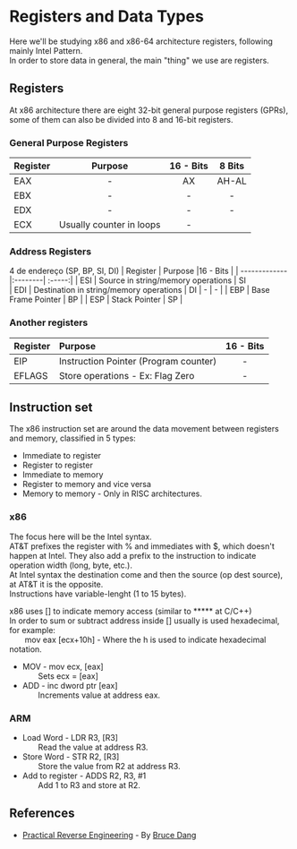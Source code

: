 # Registers and Data Types  
Here we'll be studying x86 and x86-64 architecture registers, following mainly Intel Pattern.  
In order to store data in general, the main "thing" we use are registers.  
## Registers

At x86 architecture there are eight 32-bit general purpose registers (GPRs), some of them can also be divided into 8 and 16-bit registers.
### General Purpose Registers

| Register | Purpose |16 - Bits | 8 Bits |  
| ------------- | :------: |:-----:| :-----:  
| EAX |-| AX |AH-AL|  
| EBX |-| - | - |  
| EDX |-| - | - |  
| ECX | Usually counter in loops | - |

### Address Registers
 4 de endereço (SP, BP, SI, DI)
| Register | Purpose |16 - Bits |
| ------------- |:--------| :-----:|
| ESI | Source in string/memory operations | SI   
| EDI | Destination in string/memory operations | DI | - |  - |
| EBP | Base Frame Pointer | BP |
| ESP | Stack Pointer | SP |

### Another registers
| Register | Purpose |16 - Bits |
| ------------- |:--------| :-----:|
| EIP | Instruction Pointer (Program counter) | - |
| EFLAGS | Store operations - Ex: Flag Zero | - |  

## Instruction set  
The x86 instruction set are around the data movement between registers and memory, classified in 5 types:  
- Immediate to register  
- Register to register  
- Immediate to memory  
- Register to memory and vice versa  
- Memory to memory - Only in RISC architectures.  

### x86  
The focus here will be the Intel syntax.  
AT&T prefixes the register with % and immediates with $, which doesn't happen at Intel. They also add a prefix to the instruction to indicate operation width (long, byte, etc.).  
At Intel syntax the destination come and then the source (op dest source), at AT&T it is the opposite.  
Instructions have variable-lenght (1 to 15 bytes).  

x86 uses [] to indicate memory access (similar to ***** at C/C++)  
In order to sum or subtract address inside [] usually is used hexadecimal, for example:  
&nbsp;&nbsp;&nbsp;&nbsp;&nbsp;&nbsp; mov eax [ecx+10h] - Where the h is used to indicate hexadecimal notation.  


- MOV - mov ecx, [eax]  
&nbsp;&nbsp;&nbsp;&nbsp;&nbsp;&nbsp; Sets ecx = [eax]  
- ADD - inc dword ptr [eax]  
&nbsp;&nbsp;&nbsp;&nbsp;&nbsp;&nbsp; Increments value at address eax.  


### ARM  
- Load Word - LDR R3, [R3]  
&nbsp;&nbsp;&nbsp;&nbsp;&nbsp;&nbsp; Read the value at address R3.  
- Store Word - STR R2, [R3]  
&nbsp;&nbsp;&nbsp;&nbsp;&nbsp;&nbsp; Store the value from R2 at address R3.  
- Add to register - ADDS R2, R3, #1  
&nbsp;&nbsp;&nbsp;&nbsp;&nbsp;&nbsp; Add 1 to R3 and store at R2.  

## References  
- [Practical Reverse Engineering](https://www.amazon.com/Practical-Reverse-Engineering-Reversing-Obfuscation/dp/1118787315) - By [Bruce Dang](https://www.amazon.com/Bruce-Dang/e/B00IHK3NT0)

